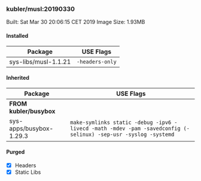 ### kubler/musl:20190330

Built: Sat Mar 30 20:06:15 CET 2019
Image Size: 1.93MB

#### Installed
Package | USE Flags
--------|----------
sys-libs/musl-1.1.21 | `-headers-only`
#### Inherited
Package | USE Flags
--------|----------
**FROM kubler/busybox** |
sys-apps/busybox-1.29.3 | `make-symlinks static -debug -ipv6 -livecd -math -mdev -pam -savedconfig (-selinux) -sep-usr -syslog -systemd`

#### Purged
- [x] Headers
- [x] Static Libs
